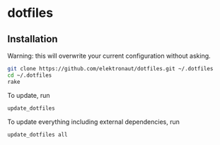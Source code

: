 # dotfiles

## Installation

Warning: this will overwrite your current configuration without asking.

```sh
git clone https://github.com/elektronaut/dotfiles.git ~/.dotfiles
cd ~/.dotfiles
rake
```

To update, run

```sh
update_dotfiles
```

To update everything including external dependencies, run

```sh
update_dotfiles all
```
